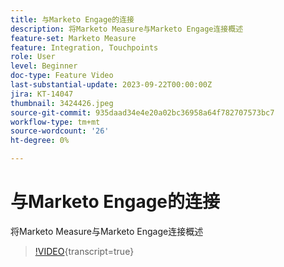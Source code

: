 ```yaml
---
title: 与Marketo Engage的连接
description: 将Marketo Measure与Marketo Engage连接概述
feature-set: Marketo Measure
feature: Integration, Touchpoints
role: User
level: Beginner
doc-type: Feature Video
last-substantial-update: 2023-09-22T00:00:00Z
jira: KT-14047
thumbnail: 3424426.jpeg
source-git-commit: 935daad34e4e20a02bc36958a64f782707573bc7
workflow-type: tm+mt
source-wordcount: '26'
ht-degree: 0%

---
```



# 与Marketo Engage的连接

将Marketo Measure与Marketo Engage连接概述

>[!VIDEO](https://video.tv.adobe.com/v/3424426/?learn=on){transcript=true}
